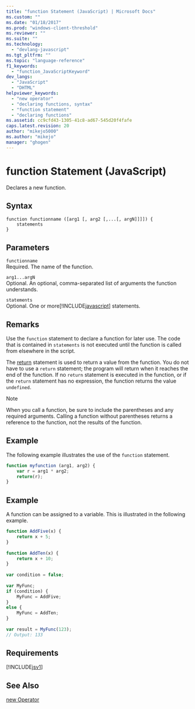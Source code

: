 ```yaml
---
title: "function Statement (JavaScript) | Microsoft Docs"
ms.custom: ""
ms.date: "01/18/2017"
ms.prod: "windows-client-threshold"
ms.reviewer: ""
ms.suite: ""
ms.technology: 
  - "devlang-javascript"
ms.tgt_pltfrm: ""
ms.topic: "language-reference"
f1_keywords: 
  - "function_JavaScriptKeyword"
dev_langs: 
  - "JavaScript"
  - "DHTML"
helpviewer_keywords: 
  - "new operator"
  - "declaring functions, syntax"
  - "function statement"
  - "declaring functions"
ms.assetid: cc9cfd43-1305-41c8-ad67-545d20f4fafe
caps.latest.revision: 20
author: "mikejo5000"
ms.author: "mikejo"
manager: "ghogen"
---
```

# function Statement (JavaScript)
Declares a new function.  
  
## Syntax  
  
```  
function functionname ([arg1 [, arg2 [,...[, argN]]]]) {  
    statements  
}   
```  
  
## Parameters  
 `functionname`  
 Required. The name of the function.  
  
 `arg1...argN`  
 Optional. An optional, comma-separated list of arguments the function understands.  
  
 `statements`  
 Optional. One or more[!INCLUDE[javascript](../../javascript/includes/javascript-md.md)] statements.  
  
## Remarks  
 Use the `function` statement to declare a function for later use. The code that is contained in `statements` is not executed until the function is called from elsewhere in the script.  
  
 The [return](../../javascript/reference/return-statement-javascript.md) statement is used to return a value from the function. You do not have to use a `return` statement; the program will return when it reaches the end of the function. If no `return` statement is executed in the function, or if the `return` statement has no expression, the function returns the value `undefined`.  
  
> [!NOTE]
>  When you call a function, be sure to include the parentheses and any required arguments. Calling a function without parentheses returns a reference to the function, not the results of the function.  
  
## Example  
 The following example illustrates the use of the `function` statement.  
  
```javascript  
function myfunction (arg1, arg2) {  
    var r = arg1 * arg2;  
    return(r);  
}  
```  
  
## Example  
 A function can be assigned to a variable. This is illustrated in the following example.  
  
```javascript  
function AddFive(x) {  
    return x + 5;  
}  
  
function AddTen(x) {  
    return x + 10;  
}  
  
var condition = false;  
  
var MyFunc;  
if (condition) {  
    MyFunc = AddFive;  
}  
else {  
    MyFunc = AddTen;  
}  
  
var result = MyFunc(123);  
// Output: 133  
```  
  
## Requirements  
 [!INCLUDE[jsv1](../../javascript/misc/includes/jsv1-md.md)]  
  
## See Also  
 [new Operator](../../javascript/reference/new-operator-decrementjavascript.md)